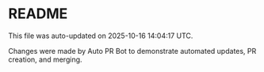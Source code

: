 # README

This file was auto-updated on 2025-10-16 14:04:17 UTC.

Changes were made by Auto PR Bot to demonstrate automated updates, PR creation, and merging.
